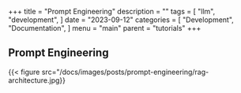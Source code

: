 +++
title = "Prompt Engineering"
description = ""
tags = [
    "llm",
    "development",
]
date = "2023-09-12"
categories = [
    "Development",
    "Documentation",
]
menu = "main"
parent = "tutorials"
+++

## Prompt Engineering

{{< figure src="/docs/images/posts/prompt-engineering/rag-architecture.jpg}}
